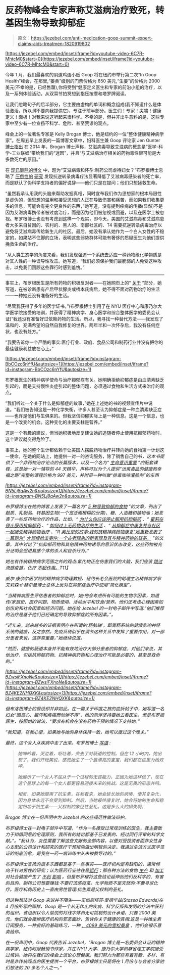 # 反药物峰会专家声称艾滋病治疗致死，转基因生物导致抑郁症

> 原文：<https://jezebel.com/anti-medication-goop-summit-expert-claims-aids-treatmen-1820919802>

 [https://jezebel.com/embed/inset/iframe?id=youtube-video-6C7R-MhtcM0&start=0](https://jezebel.com/embed/inset/iframe?id=youtube-video-6C7R-MhtcM0&start=0) 

今年 1 月，我们最喜欢的阴道鸡蛋小贩 Goop 将在纽约市举行第二次“In Goop Health”峰会，在那里,“姜黄”级别的门票价格为 650 美元,“生姜”的价格为 2000 美元(不幸的是，已经售罄),你将受到“健康定义医生和专家的前沿小组的治疗，以及一系列体验活动，从双耳节拍冥想到指压按摩和塔罗牌阅读。



让我们忽略句子的后半部分，它主要由虚构的单词和概念组成(我不知道什么是体验激活，所以*请*不要向我提供它)，专注于前半部分。医生们！专家！尖端！健康定义！面板！对我来说这听起来很科学。不幸的是，但并非出乎意料的是，这些专家中至少有一位宣扬不科学、危险、甚至荒谬的观点。

峰会上的一位著名专家是 Kelly Brogan 博士，他是纽约的一位“整体健康精神病学家”。在周五早上发表的一篇博客文章中，妇科医生兼 Goop 评论家 Jen Gunter [博士指出](https://drjengunter.wordpress.com/2017/12/01/gwyneth-paltrow-to-feature-doctor-who-thinks-aids-is-a-big-pharma-scam-at-in-goop-health/) 在 2014 年，Brogan 博士声称，艾滋病毒导致艾滋病的概念是“医学-科学-工业联姻”带给我们的“迷因”，并且“与艾滋病治疗相关的药物毒性很可能是大多数死亡的原因。”

在 [现已删除的博文](https://web.archive.org/web/20150112121030/http://kellybroganmd.com/snippet/hiv-pregnancy-pharma-abusing-women) 中，题为“艾滋病毒和怀孕:制药公司虐待妇女？”布罗根博士忽略了 [压倒性的](https://www.ncbi.nlm.nih.gov/pmc/articles/PMC2920287/) [研究](http://www.nejm.org/doi/full/10.1056/NEJMoa0807252) 发现抗逆转录病毒疗法显著降低了艾滋病毒感染者的死亡率，而是默认了伪科学支持者的偏好说辞——他们只是在提问；他们只想拯救生命。

“虽然我承认用我的头脑来帮助发掘真相，同时宣布我们作为思想家的根本局限性是虚伪的，但思想的滥用和接受思想的人正在导致伤害和痛苦，而如果我们收集更多的信息，可能会有完全更良性的东西，”她写道，没有提到疾病的传播(显然)不是因为艾滋病毒携带者被过度治疗，而是因为他们被忽视或回避，以及在医学上被忽视。布罗根博士也没有考虑到这样一个现实，即今天，美国的艾滋病毒和艾滋病患者大多来自贫困的、农村的、黑人的、南部社区的、T4 需要抗逆转录病毒治疗以避免将艾滋病毒传给新生儿的社区。最后，她没有承认她作为一个白人女性的不稳定的，如果站不住脚的立场，表明这些弱势群体可能有奢侈的质疑医生为他们提供挽救生命的治疗。

“从人类生态学的角度来看，我们发现强迫一个系统去适应一种药物级化学物质是对其人性的一种误导性攻击。她写道，“我们必须保护我们最脆弱的人免受这种攻击，以免我们回顾这些罪行时感到羞愧。”

* * *

事实上，布罗根医生是所有药物的积极反对者——在她网页上的“ [关于](http://kellybroganmd.com/about/) ”部分，她写道，在被诊断患有产后甲状腺炎或桥本氏病后，她不得不面对药物治疗的生活——一种她还没有准备好的生活。

“尽管我获得了多年的医学证书，”(布罗根博士引用了在 NYU 医疗中心和康乃尔大学医学院接受的培训，并获得了精神病学、身心医学和综合整体医学的委员会认证)“我还没有准备好过依赖药物的生活。所以，我寻找一种替代方法——我发现了温和的、充满希望的自然自我修复的世界。两年半和一次怀孕后，我没有任何症状，也没有处方。”

“我要告诉你一个严酷的事实:医疗行业、政府、食品公司和制药行业并没有把你的最佳健康利益放在心上。”

 [https://jezebel.com/embed/inset/iframe?id=instagram-BbCOzc6nYfU&autosize=1](https://jezebel.com/embed/inset/iframe?id=instagram-BbCOzc6nYfU&autosize=1) 

布罗根医生的精神病学使命与治疗抑郁症有关。她明确拒绝抑郁症是由血清素缺乏引起的，而是支持慢性炎症引起的整体问题，必须通过食物和生活方式来治疗的观点。

“我们听过一个关于什么是抑郁症的故事，”她在上述她的书的视频宣传片中说道。“我们被告知这是一种化学失衡，许多人甚至认为抑郁症是一种血清素缺乏症——也许是他们与生俱来的。但我坚信抑郁实际上是一种信息。这是一个信息，也是一个改变的机会。这种变化的主要支柱是营养。”

这是一个有趣的建议，但当她积极地反复建议她的追随者停止使用抗抑郁药物时，这个建议就变得危险了。

事实上，她的整个生计都依赖于让美国人摆脱药物治疗并转向她的食物第一计划这一使命。在她的网站上，她提供一对一的咨询服务，除了销售自己的书[](http://kellybroganmd.com/amindofyourown/)*，这本书提供了一个非药物治疗论点的长篇版本，以及一个名为“ [生命意识重置](http://kellybroganmd.com/vitalmindreset/) ”的配套课程，这是她一对一辅导的 44 天精华，声称可以为个人提供“远离毒品的健康和幸福之路”完整的课程价格为 997 美元，并附带一种叫做“排毒咖啡灌肠剂”的东西* 

 *[https://jezebel.com/embed/inset/iframe?id=instagram-BN5Lj8qAw2n&autosize=1](https://jezebel.com/embed/inset/iframe?id=instagram-BN5Lj8qAw2n&autosize=1)* 

*布罗根博士在她的博客上发表了一篇名为“ [5 种导致抑郁的食物](http://kellybroganmd.com/5-foods-that-can-cause-depression/) ”的文章，列出了麸质、乳制品、转基因生物(一个宽泛而模糊的分类)、糖、人造糖和植物油；她发表了一些反药物治疗的作品，比如，“ [为什么你应该停止服用抗抑郁药](https://nypost.com/2016/04/05/are-antidepressants-making-women-sicker/) 、“ [霍莉在停止服用抗抑郁药](http://kellybroganmd.com/vital-mind-stories-holly/) 、“ [如何过上无药物治疗的生活](http://kellybroganmd.com/how-to-live-a-medication-free-life/) 、“ [从抑郁症中康复并与社区一起接受精神药物治疗](http://kellybroganmd.com/healing-from-depression-and-psychiatric-medication-with-community/) 、“R [奥比恩的故事:我的抗精神病药物康复”她重新发表了一篇题为“](http://kellybroganmd.com/guest-post-recovery-by-robin/) [大规模枪击事件:一个古老现象的新表现及其与精神药物的联系，](http://kellybroganmd.com/mass-shootings-the-new-manifestation-of-an-ancient-phenomenon-and-their-link-to-psychiatric-drugs/) ”的文章，其中讨论了“抗抑郁药物和其他精神药物诱导的意识状态改变，这些药物被充分证明会促进易感个体的杀人和自杀行为。”*

*她也有传统精神病学范围之外的观点:氟化物正在伤害我们的大脑，我们应该 [跳过](https://www.instagram.com/p/BbCOzc6nYfU/) 流感疫苗，化疗 [不起作用。](https://twitter.com/search?q=%40kellybroganmd%20chemotherapy&src=typd)T11】*

*威尔·康奈尔医学院的精神病学助理教授、纽约长老会医院的助理主治精神病学家艾莉森·d·赫尔曼博士总体上反对在抑郁症治疗中使用“简化模型”。*

*“当精神病医生评估患者的抑郁症时，她/他会考虑所有可能的生物学因素，如遗传/家族史、医疗问题、物质使用、活动水平和饮食/营养。他们还考虑心理因素如创伤史和社会因素如经济问题。她在给 Jezebel 的一封电子邮件中写道:“他们推荐的治疗是基于他们已经确定的导致抑郁症的所有因素。”。*

*“近年来，越来越多的证据表明存在所谓的‘肠脑轴’，即胃肠系统的健康影响神经系统的健康，反之亦然。免疫系统似乎在调节这种关系中发挥了重要作用。对一部分患者来说，这非常重要，”她继续说道。* 

*“然而，健康的肠道本身并不能有效地治疗大部分患者的抑郁症，对他们来说，其他治疗，包括抗抑郁药物、抗精神病药物和心理治疗可能是必要的，甚至是救命的。”*

 *[https://jezebel.com/embed/inset/iframe?id=instagram-BZwsiFXnoNe&autosize=1](https://jezebel.com/embed/inset/iframe?id=instagram-BZwsiFXnoNe&autosize=1)*  *[https://jezebel.com/embed/inset/iframe?id=instagram-BZ4KE2NHQXK&autosize=1](https://jezebel.com/embed/inset/iframe?id=instagram-BZ4KE2NHQXK&autosize=1)* 

*但布洛根博士的假设却并非如此。在一篇关于印度之旅的曲折帖子中，她写道一名妇女“因恶心、腹泻和疼痛而动弹不得”，她的旅伴坚持要她去看医生。但是布罗根医生，按照她的说法，“要求有机会在没有药物干预的情况下支持她。”*

*“我知道，在我心里，如果她与她的身体保持一致，她可以度过这个难关。”*

*最终，这个女人从疾病中走了出来。布罗根博士 [写道](http://kellybroganmd.com/spirituality-and-mental-illness/) :*

> *她呻吟着，哭泣着，呕吐着，失去了对肠道的控制。但在 12 小时内，她出现了。我们开玩笑说，感觉她生了一个最漂亮的宝宝，我们都在这里为她欢呼。*
> 
> *她展示了一个女人不屈从于一个过程的无畏能力，正因为她这样做了，现在这个星球上的每一个女人都更容易迎接未来的挑战。这是无畏的形态共鸣。*
> 
> *相反，如果她服用了抗生素，在我看来，她会延长她的病情，使其复杂化，因为身体永远不会受到抑制。然后，当她最终康复时，她会将她的生命和稳定归功于抗生素——父权制的象征性圣礼。这是多么大的损失啊。*

*Brogan 博士在一份声明中为 Jezebel 的这些规范性做法辩护。*

*布罗根博士在一封电子邮件中写道，“作为一名接受过常规训练的医生，我主要致力于知情同意的伦理原则，我所有的结论都基于已发表的、经过同行评审的科学文献。”。“我认为，女性需要了解这些文献的全部内容，以便对受投资者而非女性身心支配的公司设计和研究的医疗干预措施做出明智的决定。我通过生活方式医学见证的彻底治愈，是我在一药一病训练中从未被教导过的。”*

*布罗根博士宣扬的很多东西都是基于一些事实——医疗机构是有缺陷的，通常倾向于针对男性的研究；认为医药行业往往是[运行](https://www.newyorker.com/magazine/2017/10/30/the-family-that-built-an-empire-of-pain)；那各种方法的食物 [生产](https://www.jhsph.edu/research/centers-and-institutes/johns-hopkins-center-for-a-livable-future/projects/IFAP/) 和 [加工](https://www.nytimes.com/2017/05/21/opinion/who-factory-farming-meat-industry-.html?_r=0) 对社会健康产生了 [不利](https://well.blogs.nytimes.com/2016/07/19/how-the-government-supports-your-junk-food-habit/) [影响](https://www.nytimes.com/2017/10/04/business/monsanto-roundup-europe.html) 。但是布罗根将这些结论延伸到他们反科学的、有害的目的。制药公司想要赚钱:不要打流感疫苗。化学物质不是天然的:不要寻求化疗。医疗机构历史上一直由男性管理:抗生素是父权制的圣礼。*

*但这种想法对 Goop 来说并不陌生——正如斯塔莎·爱德华兹(Stassa Edwards)在 4 月份所写的那样，Goop 是一个从无休止的疾病、科学反叛和发明的疗法中获利的组织。该组织以令人愉悦的衬线字体和无可挑剔的设计承诺，只要 2000 美元，他们就会撕掉医疗机构的邪恶面纱，告诉你关于健康的真相:这是一种维生素订阅服务，一种良好的基础练习，一种 [，4099 美元的雪松桑拿](https://shop.goop.com/shop/products/clearlight-premier-cedar-2-person-sauna?taxon_id=1493) ，他们会很乐意卖给你。*

*在一份声明中，Goop 代表告诉 Jezebel，“Brogan 博士是一名委员会认证的精神病学家，纽约时报畅销书作家，并在 NYU 大学、康乃尔大学和麻省理工学院接受过培训。她将在我们的峰会上谈论心理健康。我们努力为那些有着有趣、多样、有时是非传统观点的医生提供一个平台，布罗根博士只是将在 1 月份与与会者分享他们想法的 20 多名个人之一。”*
